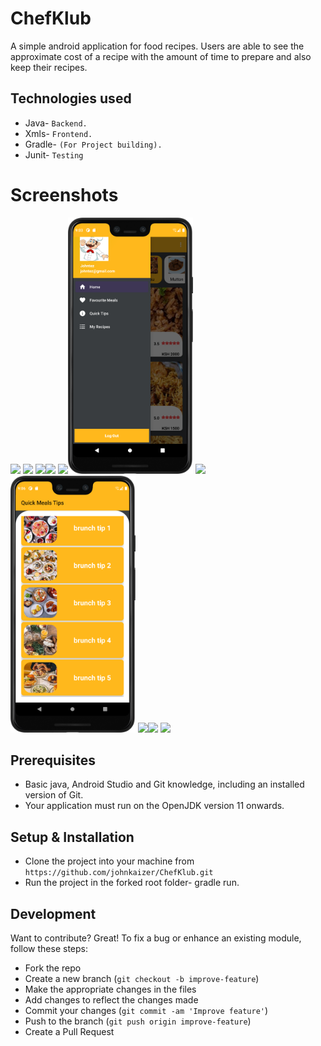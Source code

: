 # ChefKlub
A simple android application for food recipes. Users are able to see the approximate cost of a recipe with the amount of time to prepare and also keep their recipes.

## Technologies used
* Java- `Backend.`
* Xmls- `Frontend.`
* Gradle- `(For Project building).`
* Junit- `Testing`

# Screenshots
<img src="Images/Welcome.png" width="200" > <img src="Images/signin.png" width="200" >
<img src="Images/register.png" width="200" ><img src="Images/home.png" width="200" >
<img src="Images/homescreen.png" width="200" ><img src="Images/navdrawer.png" width="200" >
<img src="Images/Mealtips.png" width="200" ><img src="Images/quck2.png" width="200" >
<img src="Images/quick.png" width="200" ><img src="Images/favourite1.png" width="200" >
<img src="Images/fav2.png" width="200" >

## Prerequisites
- Basic java, Android Studio and Git knowledge, including an installed version of Git.
- Your application must run on the OpenJDK version 11 onwards.

## Setup & Installation
* Clone the project into your machine from `https://github.com/johnkaizer/ChefKlub.git`
* Run the project in the forked root folder- gradle run.

## Development
Want to contribute? Great!
To fix a bug or enhance an existing module, follow these steps:

- Fork the repo
- Create a new branch (`git checkout -b improve-feature`)
- Make the appropriate changes in the files
- Add changes to reflect the changes made
- Commit your changes (`git commit -am 'Improve feature'`)
- Push to the branch (`git push origin improve-feature`)
- Create a Pull Request

